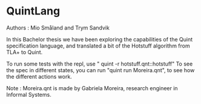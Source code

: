 # QuintLang

Authors : Mio Småland and Trym Sandvik


In this Bachelor thesis we have been exploring the capabilities of the Quint specification language, and translated a bit of the Hotstuff algorithm from TLA+ to Quint. 

To run some tests with the repl, use  " quint -r hotstuff.qnt::hotstuff"
To see the spec in different states, you can run "quint run Moreira.qnt", to see how the different actions work.

Note : Moreira.qnt is made by Gabriela Moreira, research engineer in Informal Systems.

